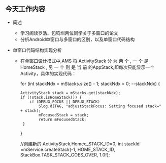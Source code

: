 ## 今天工作内容

  - 简述
    - 学习阅读罗浩、包钧圳两位同学关于多窗口的论文
    - 分析Android单窗口与多窗口的区别，以及单窗口代码结构
    
  - 单窗口代码结构实现分析
  
    - 在单窗口设计模式中,AMS 将 ActivityStack 分 为 两 个 , 一 个 是 HomeStack , 另 一 个 则 是 当 前 的AppStack,即每次只能显示一个Activity，具体的实现代码：
    
      for (int stackNdx = mStacks.size() - 1; stackNdx > 0; --stackNdx) {
      
          ActivityStack stack = mStacks.get(stackNdx);
          if (!stack.isHomeStack()) {
              if (DEBUG_FOCUS || DEBUG_STACK)
                  Slog.d(TAG, "adjustStackFocus: Setting focused stack=" + stack);
                  mFocusedStack = stack;
                  return mFocusedStack;
           }
       }
       
      //创建新的 ActivityStack,Homee_STACK_ID=0;
      int stackId =mService.createStack(-1, HOME_STACK_ID, StackBox.TASK_STACK_GOES_OVER, 1.0f);
